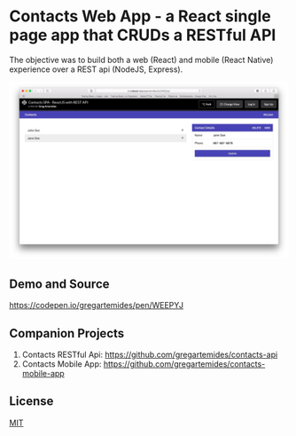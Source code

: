 # Contacts Web App - a React single page app that CRUDs a RESTful API

The objective was to build both a web (React) and mobile (React Native) experience over a REST api (NodeJS, Express).

![contacts web app](https://github.com/gregartemides/contacts-web-app/blob/master/contacts-web-app.jpg "Contacts Web App")

## Demo and Source
https://codepen.io/gregartemides/pen/WEEPYJ

## Companion Projects
1. Contacts RESTful Api: https://github.com/gregartemides/contacts-api
2. Contacts Mobile App: https://github.com/gregartemides/contacts-mobile-app

## License

[MIT](LICENSE)
